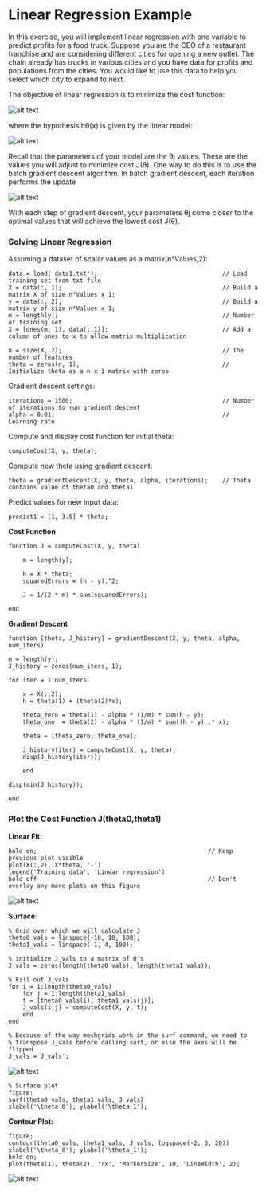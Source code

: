 # Linear Regression Example

In this exercise, you will implement linear regression with one variable to predict profits for a food truck. Suppose you are the CEO of a restaurant franchise and are considering different cities for opening a new outlet. The chain already has trucks in various cities and you have data for profits and populations from the cities. You would like to use this data to help you select which city to expand to next.

The objective of linear regression is to minimize the cost function:

![alt text](/Week_2/Octave_MatlabTutorials/Assets/1.png)

where the hypothesis hθ(x) is given by the linear model:

![alt text](/Week_2/Octave_MatlabTutorials/Assets/2.png)

Recall that the parameters of your model are the θj values. These are the values you will adjust to minimize cost J(θ). One way to do this is to use the batch gradient descent algorithm. In batch gradient descent, each iteration performs the update

![alt text](/Week_2/Octave_MatlabTutorials/Assets/3.png)

With each step of gradient descent, your parameters θj come closer to the optimal values that will achieve the lowest cost J(θ).

### Solving Linear Regression

Assuming a dataset of scalar values as a matrix(n°Values,2):

	data = load('data1.txt');									// Load training set from txt file
	X = data(:, 1); 											// Build a matrix X of size n°Values x 1;
	y = data(:, 2);												// Build a matrix y of size n°Values x 1;
	m = length(y); 												// Number of training set    
	X = [ones(m, 1), data(:,1)]; 								// Add a column of ones to x to allow matrix multiplication
 
	n = size(X, 2); 											// The number of features 
	theta = zeros(n, 1); 										// Initialize theta as a n x 1 matrix with zeros
 
Gradient descent settings:

	iterations = 1500;											// Number of iterations to run gradient descent
	alpha = 0.01;												// Learning rate
 
Compute and display cost function for initial theta:

	computeCost(X, y, theta); 

Compute new theta using gradient descent:

	theta = gradientDescent(X, y, theta, alpha, iterations); 	// Theta contains value of theta0 and theta1
	
Predict values for new input data:

	predict1 = [1, 3.5] * theta; 

__Cost Function__

	function J = computeCost(X, y, theta)

		m = length(y); 

		h = X * theta;
		squaredErrors = (h - y).^2;

		J = 1/(2 * m) * sum(squaredErrors);

	end

__Gradient Descent__

	function [theta, J_history] = gradientDescent(X, y, theta, alpha, num_iters)

	m = length(y);
	J_history = zeros(num_iters, 1);

	for iter = 1:num_iters
    
    	x = X(:,2);
    	h = theta(1) + (theta(2)*x);

    	theta_zero = theta(1) - alpha * (1/m) * sum(h - y);
    	theta_one  = theta(2) - alpha * (1/m) * sum((h - y) .* x);

    	theta = [theta_zero; theta_one];
   
    	J_history(iter) = computeCost(X, y, theta);
    	disp(J_history(iter));

		end

	disp(min(J_history));

	end

### Plot the Cost Function J(theta0,theta1)

__Linear Fit:__	

	hold on; 												// Keep previous plot visible
	plot(X(:,2), X*theta, '-')
	legend('Training data', 'Linear regression')
	hold off 												// Don't overlay any more plots on this figure

![alt text](/Week_2/Octave_MatlabTutorials/Assets/LinearFit.png)

__Surface__:

	% Grid over which we will calculate J
	theta0_vals = linspace(-10, 10, 100);
	theta1_vals = linspace(-1, 4, 100);

	% initialize J_vals to a matrix of 0's
	J_vals = zeros(length(theta0_vals), length(theta1_vals));

	% Fill out J_vals
	for i = 1:length(theta0_vals)
    	for j = 1:length(theta1_vals)
	  	t = [theta0_vals(i); theta1_vals(j)];
	  	J_vals(i,j) = computeCost(X, y, t);
    	end
	end							

	% Because of the way meshgrids work in the surf command, we need to
	% transpose J_vals before calling surf, or else the axes will be flipped
	J_vals = J_vals';

![alt text](/Week_2/Octave_MatlabTutorials/Assets/CostFunctionSurface.png)

	% Surface plot
	figure;
	surf(theta0_vals, theta1_vals, J_vals)
	xlabel('\theta_0'); ylabel('\theta_1');

__Contour Plot:__
	
	figure;
	contour(theta0_vals, theta1_vals, J_vals, logspace(-2, 3, 20))
	xlabel('\theta_0'); ylabel('\theta_1');
	hold on;
	plot(theta(1), theta(2), 'rx', 'MarkerSize', 10, 'LineWidth', 2);

![alt text](/Week_2/Octave_MatlabTutorials/Assets/ContourGraph.png)

